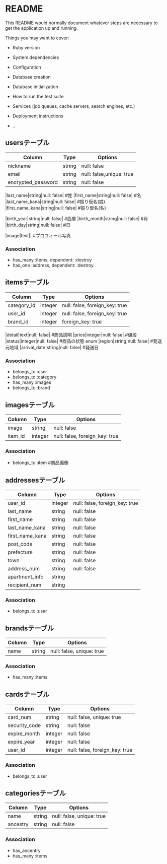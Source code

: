 # README

This README would normally document whatever steps are necessary to get the
application up and running.

Things you may want to cover:

* Ruby version

* System dependencies

* Configuration

* Database creation

* Database initialization

* How to run the test suite

* Services (job queues, cache servers, search engines, etc.)

* Deployment instructions

* ...


## usersテーブル
|Column|Type|Options|
|------|----|-------|
|nickname|string|null: false|             #ニックネーム
|email|string|null: false,unique: true|
|encrypted_password|string|null: false|

|last_name|string|null: false|            #姓
|first_name|string|null: false|           #名
|last_name_kana|string|null: false|       #振り仮名(姓)
|first_name_kana|string|null: false|      #振り仮名(名)

|birth_year|string|null: false|           #西暦
|birth_month|string|null: false|          #月
|birth_day|string|null: false|            #日

|image|text||                             #プロフィール写真

### Association
- has_many :items, dependent: :destroy
- has_one :address, dependent: :destroy


## itemsテーブル
|Column|Type|Options|
|------|----|-------|
|category_id|integer|null: false, foreign_key: true|
|user_id|integer|null: false, foreign_key: true|
|brand_id|integer|foreign_key: true| 

|detail|text|null: false|          #商品説明
|price|integer|null: false|         #値段
|status|integer|null: false|       #商品の状態 enum
|region|string|null: false|        #発送元地域
|arrival_date|string|null: false|  #発送日

### Association
- belongs_to :user
- belongs_to :category
- has_many :images
- belongs_to :brand


## imagesテーブル
|Column|Type|Options|
|------|----|-------|
|image|string|null: false|    #商品用の写真URL
|item_id|integer|null: false, foreign_key: true|  

### Association
- belongs_to :item       #商品画像



## addressesテーブル
|Column|Type|Options|
|------|----|-------|
|user_id|integer|null: false, foreign_key: true|
|last_name|string|null: false|       #姓
|first_name|string|null: false|      #名
|last_name_kana|string|null: false|  #振り仮名(姓)
|first_name_kana|string|null: false| #振り仮名(名)
|post_code|string|null: false|       #郵便番号
|prefecture|string|null: false|      #都道府県
|town|string|null: false|            #市区町村
|address_num|string|null: false|     #番地
|apartment_info|string||             #マンション名やビル名、その部屋番号
|recipient_num|string||              #お届け先の電話番号

### Association
- belongs_to :user


## brandsテーブル
|Column|Type|Options|  
|------|----|-------|
|name|string|null: false, unique: true|  

### Association
- has_many :items


## cardsテーブル
|Column|Type|Options|  
|------|----|-------|
|card_num|string|null: false, unique: true|  
|security_code|string|null: false| 
|expire_month|integer|null: false| 
|expire_year|integer|null: false| 
|user_id|integer|null: false, foreign_key: true|  

### Association
- belongs_to :user


## categoriesテーブル
|Column|Type|Options|  
|------|----|-------|
|name|string|null: false, unique: true|  
|ancestry|string|null: false|            


### Association
- has_ancentry 
- has_many :items


